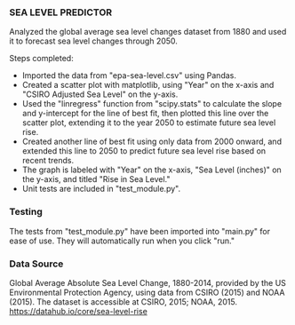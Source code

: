 ### SEA LEVEL PREDICTOR

Analyzed the global average sea level changes dataset from 1880 and used it to forecast sea level changes through 2050.

Steps completed:

* Imported the data from "epa-sea-level.csv" using Pandas.
* Created a scatter plot with matplotlib, using "Year" on the x-axis and "CSIRO Adjusted Sea Level" on the y-axis.
* Used the "linregress" function from "scipy.stats" to calculate the slope and y-intercept for the line of best fit, then plotted this line over the scatter plot, extending it to the year 2050 to estimate future sea level rise.
* Created another line of best fit using only data from 2000 onward, and extended this line to 2050 to predict future sea level rise based on recent trends.
* The graph is labeled with "Year" on the x-axis, "Sea Level (inches)" on the y-axis, and titled "Rise in Sea Level."
* Unit tests are included in "test_module.py".


### Testing
The tests from "test_module.py" have been imported into "main.py" for ease of use. They will automatically run when you click "run."

### Data Source
Global Average Absolute Sea Level Change, 1880-2014, provided by the US Environmental Protection Agency, using data from CSIRO (2015) and NOAA (2015). The dataset is accessible at CSIRO, 2015; NOAA, 2015.
https://datahub.io/core/sea-level-rise

